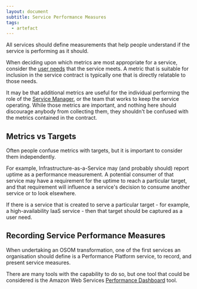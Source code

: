 ```yaml
---
layout: document
subtitle: Service Performance Measures
tags:
  - artefact
---
```


All services should define measurements that help people understand if the service is performing as it should.

When deciding upon which metrics are most appropriate for a service, consider the [user needs](/osom-guide/user-needs) that the service meets. A metric that is suitable for inclusion in the service contract is typically one that is directly relatable to those needs.

It may be that additional metrics are useful for the individual performing the role of the [Service Manager](/osom-guide/service-managers), or the team that works to keep the service operating. While those metrics are important, and nothing here should discourage anybody from collecting them, they shouldn't be confused with the metrics contained in the contract.

## Metrics vs Targets

Often people confuse metrics with targets, but it is important to consider them independently.

For example, Infrastructure-as-a-Service may (and probably should) report uptime as a performance measurement. A potential consumer of that service may have a requirement for the uptime to reach a particular target, and that requirement will influence a service's decision to consume another service or to look elsewhere.

If there is a service that is created to serve a particular target - for example, a high-availability IaaS service - then that target should be captured as a user need.

## Recording Service Performance Measures

When undertaking an OSOM transformation, one of the first services an organisation should define is a Performance Platform service, to record, and present service measures.

There are many tools with the capability to do so, but one tool that could be considered is the Amazon Web Services [Performance Dashboard](https://aws.amazon.com/solutions/implementations/performance-dashboard-on-aws/) tool.

##
